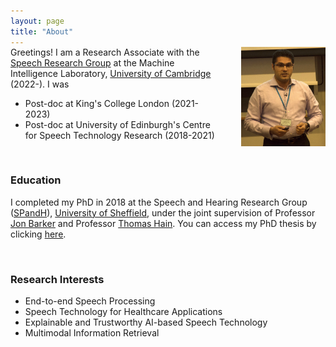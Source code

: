 ```yaml
---
layout: page
title: "About"
---
```

<div style="margin-top: -15px;">
<img src="/files/others/thumbnail.png" alt="UKSpeech-Cambridge" style="width: 26.7%; margin-left: 35px; float: right;">
</div>




 
<!-- Greetings! I am a Research Associate with the [Speech Research Group](https://mi.eng.cam.ac.uk/Main/Speech/WebHome) at the Machine Intelligence Laboratory, <u>University of Cambridge</u> (2022-) working with Professor [Mark Gales](http://mi.eng.cam.ac.uk/~mjfg/). Prior to that, I was a post-doc at <u>King's College London</u> (2021-2023), working with Professor [Zoran Cvetkovic](https://www.kcl.ac.uk/people/zoran-cvetkovic). I did my first post-doc at the Centre for Speech Technology Research ([CSTR](https://www.cstr.ed.ac.uk/)), <u>University of Edinburgh</u> (2018-2021) working with Professor [Steve Renals](https://www.research.ed.ac.uk/en/persons/stephen-renals) and Professor [Peter Bell](https://www.research.ed.ac.uk/en/persons/peter-bell). -->

Greetings! I am a Research Associate with the [Speech Research Group](https://mi.eng.cam.ac.uk/Main/Speech/WebHome) at the Machine Intelligence Laboratory, <u>University of Cambridge</u> (2022-). I was
* Post-doc at King's College London (2021-2023)
* Post-doc at University of Edinburgh's Centre for Speech Technology Research (2018-2021)


<br>

<!--<br>
&#x1F4A1; I am open to new opportunities and exploring exciting roles in my field of expertise. Please feel free to [contact me](mailto:erfan.loweimi@gmail.com) to discuss potential collaborations.

<br>-->

### Education ###
I completed my PhD in 2018 at the Speech and Hearing Research Group ([SPandH](https://www.sheffield.ac.uk/dcs/research/groups/spandh)), <u>University of Sheffield</u>, under the joint supervision of Professor [Jon Barker](http://staffwww.dcs.shef.ac.uk/people/J.Barker/) and Professor [Thomas Hain](https://staffwww.dcs.shef.ac.uk/people/T.Hain/). You can access my PhD thesis by clicking [here](https://etheses.whiterose.ac.uk/19409/).

<!-- I received my <u>MSc</u> and <u>BSc</u> degrees from Amirkabir University of Technology (Tehran Polytechnic) and Shahid Chamran University of Ahvaz, respectively, with both degrees in Electronics Engineering. My MSc dissertation supervisor and advisor were Professor [Seyed Mohammad Ahadi](https://www.linkedin.com/in/seyed-mohammad-ahadi-7a8b4435/?originalSubdomain=ir) and Professor [Hamid Sheikhadeh](https://www.linkedin.com/in/hamid-sheikhzadeh-ba2a7748/?originalSubdomain=ca). -->

<br>

### Research Interests ###
  * End-to-end Speech Processing
  * Speech Technology for Healthcare Applications
  * Explainable and Trustworthy AI-based Speech Technology
  * Multimodal Information Retrieval

